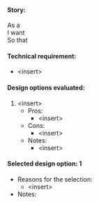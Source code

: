 #### Story:
As a<br/>
I want<br/>
So that

#### Technical requirement:
- &lt;insert>

#### Design options evaluated:
1. &lt;insert>
   - Pros:
     - &lt;insert>
   - Cons:
     - &lt;insert>
   - Notes:
     - &lt;insert>

#### Selected design option: 1
- Reasons for the selection:
  - &lt;insert>
- Notes:
